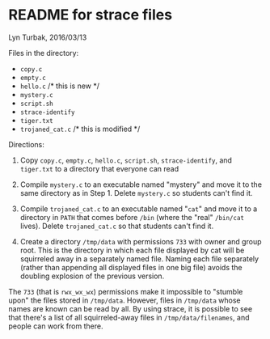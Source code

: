 # README for strace files
Lyn Turbak, 2016/03/13

Files in the directory:

* `copy.c`
* `empty.c`
* `hello.c` /* this is new */
* `mystery.c`
* `script.sh`
* `strace-identify`
* `tiger.txt`
* `trojaned_cat.c` /* this is modified */

Directions: 

1. Copy `copy.c`, `empty.c`, `hello.c`, `script.sh`, `strace-identify`, and `tiger.txt` to a directory that everyone can read

2. Compile `mystery.c` to an executable named "mystery" and move it to the same directory as in Step 1. Delete `mystery.c` so students can't find it. 

3. Compile `trojaned_cat.c` to an executable named "`cat`" and move it to a directory in `PATH` that comes before `/bin` (where the "real" `/bin/cat` lives). Delete `trojaned_cat.c` so that students can't find it. 

4. Create a directory `/tmp/data` with permissions `733` with owner and group root. This is the directory in which each file displayed by cat will be squirreled away in a separately named file. Naming each file separately (rather than appending all displayed files in one big file) avoids the doubling explosion of the previous version. 

The `733` (that is `rwx_wx_wx`) permissions make it impossible to "stumble upon" the files stored in `/tmp/data`. However, files in `/tmp/data` whose names are known can be read by all. By using strace, it is possible to see that there's a list of all squirreled-away files in `/tmp/data/filenames`, and people can work from there. 



